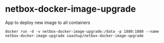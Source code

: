 # netbox-docker-image-upgrade
App to deploy new image to all containers

```
docker run -d -v netbox-docker-image-upgrade:/data -p 1880:1880 --name netbox-docker-image-upgrade saashup/netbox-docker-image-upgrade
```
